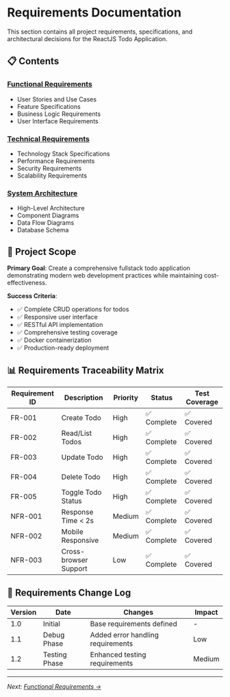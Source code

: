 # Requirements Documentation

This section contains all project requirements, specifications, and architectural decisions for the ReactJS Todo Application.

## 📋 Contents

### [Functional Requirements](./functional-requirements.md)
- User Stories and Use Cases
- Feature Specifications
- Business Logic Requirements
- User Interface Requirements

### [Technical Requirements](./technical-requirements.md)
- Technology Stack Specifications
- Performance Requirements
- Security Requirements
- Scalability Requirements

### [System Architecture](./system-architecture.md)
- High-Level Architecture
- Component Diagrams
- Data Flow Diagrams
- Database Schema

## 🎯 Project Scope

**Primary Goal**: Create a comprehensive fullstack todo application demonstrating modern web development practices while maintaining cost-effectiveness.

**Success Criteria**:
- ✅ Complete CRUD operations for todos
- ✅ Responsive user interface
- ✅ RESTful API implementation
- ✅ Comprehensive testing coverage
- ✅ Docker containerization
- ✅ Production-ready deployment

## 📊 Requirements Traceability Matrix

| Requirement ID | Description | Priority | Status | Test Coverage |
|---------------|-------------|----------|--------|---------------|
| FR-001 | Create Todo | High | ✅ Complete | ✅ Covered |
| FR-002 | Read/List Todos | High | ✅ Complete | ✅ Covered |
| FR-003 | Update Todo | High | ✅ Complete | ✅ Covered |
| FR-004 | Delete Todo | High | ✅ Complete | ✅ Covered |
| FR-005 | Toggle Todo Status | High | ✅ Complete | ✅ Covered |
| NFR-001 | Response Time < 2s | Medium | ✅ Complete | ✅ Covered |
| NFR-002 | Mobile Responsive | Medium | ✅ Complete | ✅ Covered |
| NFR-003 | Cross-browser Support | Low | ✅ Complete | ✅ Covered |

## 🔄 Requirements Change Log

| Version | Date | Changes | Impact |
|---------|------|---------|--------|
| 1.0 | Initial | Base requirements defined | - |
| 1.1 | Debug Phase | Added error handling requirements | Low |
| 1.2 | Testing Phase | Enhanced testing requirements | Medium |

---

*Next: [Functional Requirements →](./functional-requirements.md)*